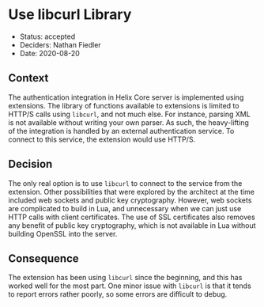 # Use libcurl Library

* Status: accepted
* Deciders: Nathan Fiedler
* Date: 2020-08-20

## Context

The authentication integration in Helix Core server is implemented using extensions. The library of functions available to extensions is limited to HTTP/S calls using `libcurl`, and not much else. For instance, parsing XML is not available without writing your own parser. As such, the heavy-lifting of the integration is handled by an external authentication service. To connect to this service, the extension would use HTTP/S.

## Decision

The only real option is to use `libcurl` to connect to the service from the extension. Other possibilities that were explored by the architect at the time included web sockets and public key cryptography. However, web sockets are complicated to build in Lua, and unnecessary when we can just use HTTP calls with client certificates. The use of SSL certificates also removes any benefit of public key cryptography, which is not available in Lua without building OpenSSL into the server.

## Consequence

The extension has been using `libcurl` since the beginning, and this has worked well for the most part. One minor issue with `libcurl` is that it tends to report errors rather poorly, so some errors are difficult to debug.
